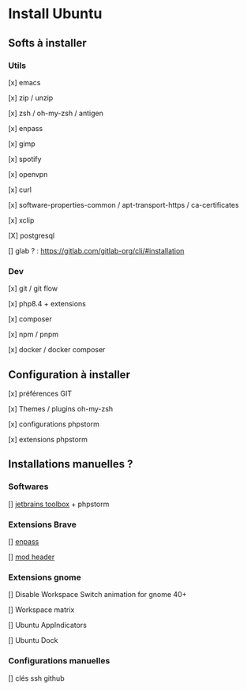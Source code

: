 # Install Ubuntu

## Softs à installer

### Utils

[x] emacs

[x] zip / unzip

[x] zsh / oh-my-zsh / antigen

[x] enpass

[x] gimp

[x] spotify

[x] openvpn

[x] curl

[x] software-properties-common / apt-transport-https / ca-certificates

[x] xclip

[X] postgresql

[] glab ? : https://gitlab.com/gitlab-org/cli/#installation

### Dev

[x] git / git flow

[x] php8.4 + extensions

[x] composer

[x] npm / pnpm

[x] docker / docker composer

## Configuration à installer

[x] préférences GIT

[x] Themes / plugins oh-my-zsh

[x] configurations phpstorm

[x] extensions phpstorm

## Installations manuelles ?

### Softwares

[] [jetbrains toolbox](https://www.jetbrains.com/toolbox/app/) + phpstorm

### Extensions Brave

[] [enpass](https://www.enpass.io/downloads/)

[] [mod header](https://addons.mozilla.org/fr/firefox/addon/modheader-firefox/)

### Extensions gnome

[] Disable Workspace Switch animation for gnome 40+

[] Workspace matrix

[] Ubuntu AppIndicators

[] Ubuntu Dock

### Configurations manuelles

[] clés ssh github
